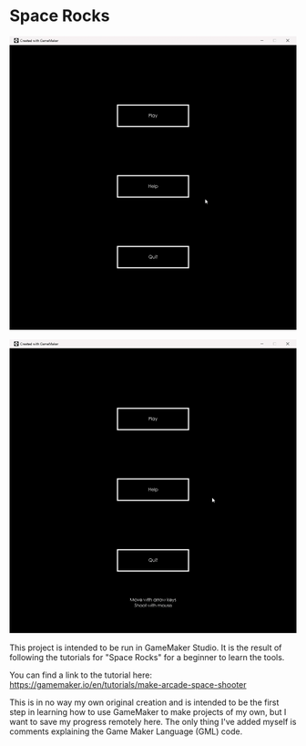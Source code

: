 # Space Rocks

![game-demo](images/Showcase.gif)

![help-button](images/HelpButton.gif)
 
This project is intended to be run in GameMaker Studio. It is the result of following the tutorials for "Space Rocks" for a beginner to learn the tools.

You can find a link to the tutorial here: https://gamemaker.io/en/tutorials/make-arcade-space-shooter

This is in no way my own original creation and is intended to be the first step in learning how to use GameMaker to make projects of my own, but I want to save my progress remotely here. The only thing I've added myself is comments explaining the Game Maker Language (GML) code.
